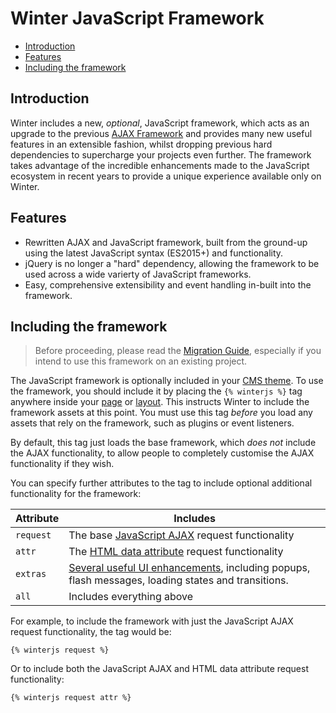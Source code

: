 # Winter JavaScript Framework

- [Introduction](#introduction)
- [Features](#features)
- [Including the framework](#framework-script)

<a name="introduction"></a>
## Introduction

Winter includes a new, *optional*, JavaScript framework, which acts as an upgrade to the previous [AJAX Framework](../ajax/introduction) and provides many new useful features in an extensible fashion, whilst dropping previous hard dependencies to supercharge your projects even further. The framework takes advantage of the incredible enhancements made to the JavaScript ecosystem in recent years to provide a unique experience available only on Winter.

<a name="features"></a>
## Features

- Rewritten AJAX and JavaScript framework, built from the ground-up using the latest JavaScript syntax (ES2015+) and functionality.
- jQuery is no longer a "hard" dependency, allowing the framework to be used across a wide varierty of JavaScript frameworks.
- Easy, comprehensive extensibility and event handling in-built into the framework.

<a name="framework-script"></a>
## Including the framework

> Before proceeding, please read the [Migration Guide](../jsframework/migration-guide), especially if you intend to use this framework on an existing project.

The JavaScript framework is optionally included in your [CMS theme](../cms/themes). To use the framework, you should include it by placing the `{% winterjs %}` tag anywhere inside your [page](../cms/pages) or [layout](../cms/layouts). This instructs Winter to include the framework assets at this point. You must use this tag *before* you load any assets that rely on the framework, such as plugins or event listeners.

By default, this tag just loads the base framework, which *does not* include the AJAX functionality, to allow people to completely customise the AJAX functionality if they wish.

You can specify further attributes to the tag to include optional additional functionality for the framework:

Attribute | Includes
--------- | --------
`request` | The base [JavaScript AJAX](../jsframework/request) request functionality
`attr` | The [HTML data attribute](../jsframework/data-attr-ajax) request functionality
`extras` | [Several useful UI enhancements](../jsframework/extras), including popups, flash messages, loading states and transitions.
`all` | Includes everything above

For example, to include the framework with just the JavaScript AJAX request functionality, the tag would be:

```twig
{% winterjs request %}
```

Or to include both the JavaScript AJAX and HTML data attribute request functionality:

```twig
{% winterjs request attr %}
```